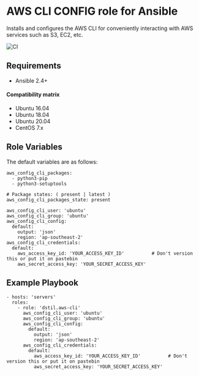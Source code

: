 # AWS CLI CONFIG role for Ansible

Installs and configures the AWS CLI for conveniently interacting with AWS services such as S3, EC2, etc.

![CI](https://travis-ci.org/mcdir/aws-config-cli.svg?branch=master)

## Requirements

-   Ansible 2.4+

#### Compatibility matrix

- Ubuntu 16.04 
- Ubuntu 18.04 
- Ubuntu 20.04 
- CentOS 7.x


## Role Variables

The default variables are as follows:

    aws_config_cli_packages:
      - python3-pip
      - python3-setuptools

    # Package states: ( present | latest )
    aws_config_cli_packages_state: present

    aws_config_cli_user: 'ubuntu'
    aws_config_cli_group: 'ubuntu'
    aws_config_cli_config:
      default:
        output: 'json'
        region: 'ap-southeast-2'
    aws_config_cli_credentials:
      default:
        aws_access_key_id: 'YOUR_ACCESS_KEY_ID'          # Don't version this or put it on pastebin
        aws_secret_access_key: 'YOUR_SECRET_ACCESS_KEY'

## Example Playbook

    - hosts: 'servers'
      roles:
        - role: 'dstil.aws-cli'
          aws_config_cli_user: 'ubuntu'
          aws_config_cli_group: 'ubuntu'
          aws_config_cli_config:
            default:
              output: 'json'
              region: 'ap-southeast-2'
          aws_config_cli_credentials:
            default:
              aws_access_key_id: 'YOUR_ACCESS_KEY_ID'          # Don't version this or put it on pastebin
              aws_secret_access_key: 'YOUR_SECRET_ACCESS_KEY'

